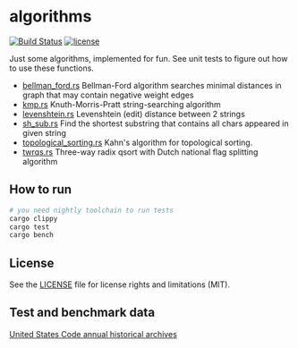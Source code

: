 # algorithms

[![Build Status](https://travis-ci.org/crypto-universe/algorithms.svg?branch=master)](https://travis-ci.org/crypto-universe/algorithms)
[![license](https://img.shields.io/github/license/mashape/apistatus.svg?maxAge=2592000)](https://mit-license.org/)

Just some algorithms, implemented for fun. See unit tests to figure out how to use these functions.

- [bellman_ford.rs](../master/src/bellman_ford.rs) Bellman-Ford algorithm searches minimal distances in graph that may contain negative weight edges
- [kmp.rs](../master/src/kmp.rs) Knuth-Morris-Pratt string-searching algorithm
- [levenshtein.rs](../master/src/levenshtein.rs) Levenshtein (edit) distance between 2 strings
- [sh_sub.rs](../master/src/sh_sub.rs) Find the shortest substring that contains all chars appeared in given string
- [topological_sorting.rs](../master/src/topological_sorting.rs) Kahn's algorithm for topological sorting.
- [twrqs.rs](../master/src/twrqs.rs) Three-way radix qsort with Dutch national flag splitting algorithm

## How to run

```bash
# you need nightly toolchain to run tests
cargo clippy
cargo test
cargo bench
```

## License

See the [LICENSE](LICENSE.txt) file for license rights and limitations (MIT).

## Test and benchmark data

[United States Code annual historical archives](https://uscode.house.gov/download/annualhistoricalarchives/downloadxhtml.shtml)
